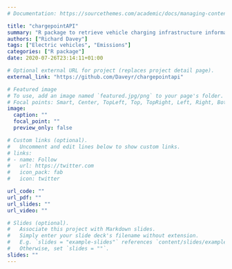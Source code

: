 ```yaml
---
# Documentation: https://sourcethemes.com/academic/docs/managing-content/

title: "chargepointAPI"
summary: "R package to retrieve vehicle charging infrastructure information from the UK National Chargepoint Registry"
authors: ["Richard Davey"]
tags: ["Electric vehicles", "Emissions"]
categories: ["R package"]
date: 2020-07-26T23:14:11+01:00

# Optional external URL for project (replaces project detail page).
external_link: "https://github.com/Daveyr/chargepointapi"

# Featured image
# To use, add an image named `featured.jpg/png` to your page's folder.
# Focal points: Smart, Center, TopLeft, Top, TopRight, Left, Right, BottomLeft, Bottom, BottomRight.
image:
  caption: ""
  focal_point: ""
  preview_only: false

# Custom links (optional).
#   Uncomment and edit lines below to show custom links.
# links:
# - name: Follow
#   url: https://twitter.com
#   icon_pack: fab
#   icon: twitter

url_code: ""
url_pdf: ""
url_slides: ""
url_video: ""

# Slides (optional).
#   Associate this project with Markdown slides.
#   Simply enter your slide deck's filename without extension.
#   E.g. `slides = "example-slides"` references `content/slides/example-slides.md`.
#   Otherwise, set `slides = ""`.
slides: ""
---
```

